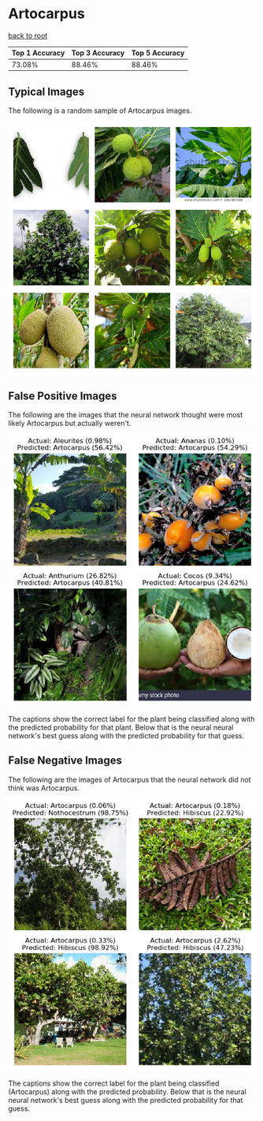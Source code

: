 
# Artocarpus

[back to root](https://github.com/HACC2018/ohia.ai#results)

| Top 1 Accuracy | Top 3 Accuracy | Top 5 Accuracy | 
| --- | --- | --- |
| 73.08% | 88.46% | 88.46% | 


## Typical Images
The following is a random sample of Artocarpus images.
<p align="center"> <img src="../../../figures/typical/Artocarpus.png?raw=true"> </p>

## False Positive Images
The following are the images that the neural network thought were most likely Artocarpus but actually weren't.  
<p align="center"> <img src="../../../figures/false_positives/Artocarpus.png?raw=true"> </p>
The captions show the correct label for the plant being classified along with the predicted probability for that plant.  Below that is the neural neural network's best guess along with the predicted probability for that guess.

## False Negative Images
The following are the images of Artocarpus that the neural network did not think was Artocarpus.  
<p align="center"> <img src="../../../figures/false_negatives/Artocarpus.png?raw=true"> </p>
The captions show the correct label for the plant being classified (Artocarpus) along with the predicted probability.  Below that is the neural neural network's best guess along with the predicted probability for that guess.
